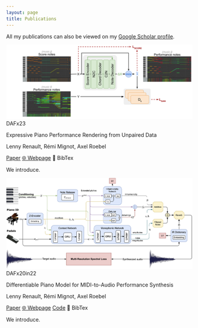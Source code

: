 ```yaml
---
layout: page
title: Publications
---
```

All my publications can also be viewed on my [Google Scholar profile](https://scholar.google.com/citations?user=4987Pm4AAAAJ).


<!-- DAFx23 -->
<div id="unpair-perf-render_dafx23" class="paper">
    <div class="paper-thumbnails">
        <img src="/assets/img/perf_render.png">
    </div>
    <div class="paper-info">
        <span class="paper-status-chip">DAFx23</span>
        <p class="paper-title">Expressive Piano Performance Rendering from Unpaired Data</p>
        <p class="paper-authors">Lenny Renault, Rémi Mignot, Axel Roebel</p>
        <!-- <p class="paper-status">International Conference on Computer Vision (ICCV 2023)</p> -->
        <div class="paper-data">
            <!-- <a class="paper-data-item" onclick='know_more(this)'>&#128064; What ?</a> -->
            <a class="paper-data-item" href="https://www.dafx.de/paper-archive/2023/DAFx23_paper_75.pdf" target="_blank" rel="noopener noreferrer"></i><i class="far fa-file-pdf"></i> Paper</a>
            <a class="paper-data-item" href="http://renault.gitlab-pages.ircam.fr/dafx23/performance/rendering/2023/05/10/sup_mat" target="_blank" rel="noopener noreferrer">&#127760; Webpage</a>
            <!--<a class="paper-data-item" href="https://europe.naverlabs.com/wp-content/uploads/2023/09/ICCV23_poster_10123_compressed.pdf" target="_blank" rel="noopener noreferrer"><i class="fas fa-panorama"></i> Poster</a>-->
            <a class="paper-data-item" onclick='copy_bibtext(this)'>&#128278; BibTex</a>
        </div>
        <p id="posefix_iccv23_descr" class="paper-small-descr">We introduce.</p>
        <div id="posefix_iccv23_bibtex" style="display: none;">
            @inproceedings{renault2023unpaired_perf_render,
                title={Expressive Piano Performance Rendering from Unpaired Data},
                author={Renault, Lenny and Mignot, Rémi and Roebel, Axel},
                booktitle={Proc. of the 26th International Conference on Digital Audio Effects (DAFx23)},
                year={2023}
            }
        </div>
    </div>
</div>

<!-- DAFx22 -->
<div id="diffpiano_dafx22" class="paper">
    <div class="paper-thumbnails">
        <img src="/assets/img/ddsp_piano_v1.png">
    </div>
    <div class="paper-info">
        <span class="paper-status-chip">DAFx20in22</span>
        <p class="paper-title">Differentiable Piano Model for MIDI-to-Audio Performance Synthesis</p>
        <p class="paper-authors">Lenny Renault, Rémi Mignot, Axel Roebel</p>
        <!-- <p class="paper-status">International Conference on Computer Vision (ICCV 2023)</p> -->
        <div class="paper-data">
            <!-- <a class="paper-data-item" onclick='know_more(this)'>&#128064; What ?</a> -->
            <a class="paper-data-item" href="https://www.dafx.de/paper-archive/2022/papers/DAFx20in22_paper_48.pdf" target="_blank" rel="noopener noreferrer"></i><i class="far fa-file-pdf"></i>Paper</a>
            <a class="paper-data-item" href="http://renault.gitlab-pages.ircam.fr/dafx22-audio/jekyll/update/2022/04/25/supplementary-materials" target="_blank" rel="noopener noreferrer">&#127760; Webpage</a>
            <a class="paper-data-item" href="https://github.com/lrenault/ddsp-piano" target="_blank" rel="noopener noreferrer"><i class="fa fa-code"></i> Code</a>
            <a class="paper-data-item" onclick='copy_bibtext(this)'>&#128278; BibTex</a>
        </div>
        <p id="posefix_iccv23_descr" class="paper-small-descr">We introduce.</p>
        <div id="posefix_iccv23_bibtex" style="display: none;">
            @inproceedings{renault2022differentiable_piano,
                title={Differentiable Piano Model for MIDI-to-Audio Perormance Synthesis},
                author={Renault, Lenny and Mignot, Rémi and Roebel, Axel},
                booktitle={Proc. of the 25th International Conference on Digital Audio Effects (DAFx20in22)},
                year={2022}
            }
        </div>
    </div>
</div>
